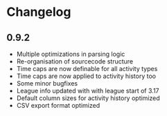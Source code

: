 # Changelog

## 0.9.2
* Multiple optimizations in parsing logic
* Re-organisation of sourcecode structure
* Time caps are now definable for all activity types
* Time caps are now applied to activity history too
* Some minor bugfixes
* League info updated with with league start of 3.17
* Default column sizes for activity history optimized
* CSV export format optimized